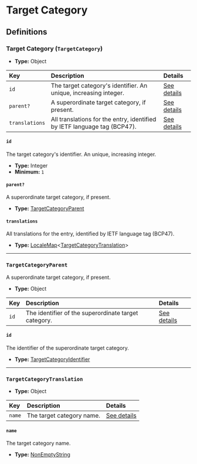 # Target Category

## Definitions

### <a name="TargetCategory"></a> Target Category (`TargetCategory`)

- **Type:** Object

Key | Description | Details
:-- | :-- | :--
`id` | The target category's identifier. An unique, increasing integer. | <a href="#TargetCategory/id">See details</a>
`parent?` | A superordinate target category, if present. | <a href="#TargetCategory/parent">See details</a>
`translations` | All translations for the entry, identified by IETF language tag (BCP47). | <a href="#TargetCategory/translations">See details</a>

#### <a name="TargetCategory/id"></a> `id`

The target category's identifier. An unique, increasing integer.

- **Type:** Integer
- **Minimum:** `1`

#### <a name="TargetCategory/parent"></a> `parent?`

A superordinate target category, if present.

- **Type:** <a href="#TargetCategoryParent">TargetCategoryParent</a>

#### <a name="TargetCategory/translations"></a> `translations`

All translations for the entry, identified by IETF language tag (BCP47).

- **Type:** <a href="./_LocaleMap.md#LocaleMap">LocaleMap</a>&lt;<a href="#TargetCategoryTranslation">TargetCategoryTranslation</a>&gt;

---

### <a name="TargetCategoryParent"></a> `TargetCategoryParent`

A superordinate target category, if present.

- **Type:** Object

Key | Description | Details
:-- | :-- | :--
`id` | The identifier of the superordinate target category. | <a href="#TargetCategoryParent/id">See details</a>

#### <a name="TargetCategoryParent/id"></a> `id`

The identifier of the superordinate target category.

- **Type:** <a href="./_Identifier.md#TargetCategoryIdentifier">TargetCategoryIdentifier</a>

---

### <a name="TargetCategoryTranslation"></a> `TargetCategoryTranslation`

- **Type:** Object

Key | Description | Details
:-- | :-- | :--
`name` | The target category name. | <a href="#TargetCategoryTranslation/name">See details</a>

#### <a name="TargetCategoryTranslation/name"></a> `name`

The target category name.

- **Type:** <a href="./_NonEmptyString.md#NonEmptyString">NonEmptyString</a>
